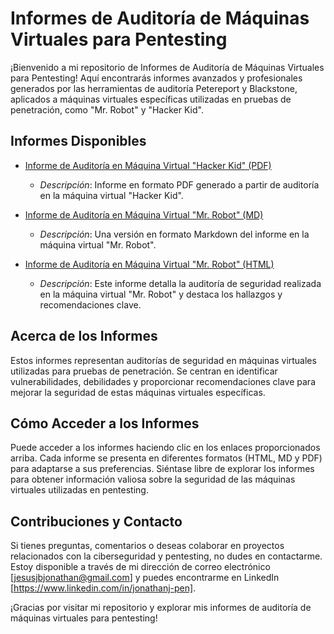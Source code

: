 # Informes de Auditoría de Máquinas Virtuales para Pentesting

¡Bienvenido a mi repositorio de Informes de Auditoría de Máquinas Virtuales para Pentesting! Aquí encontrarás informes avanzados y profesionales generados por las herramientas de auditoría Petereport y Blackstone, aplicados a máquinas virtuales específicas utilizadas en pruebas de penetración, como "Mr. Robot" y "Hacker Kid".

## Informes Disponibles

- [Informe de Auditoría en Máquina Virtual "Hacker Kid" (PDF)](https://github.com/jonathanjesus03/Report-Hub-for-Petereport-and-Blackstone/blob/b227fdc7cad9c9fda5fe896261c0055ad00c1e91/Jonathan_Jacinto_Hacker%20Kid.pdf)
    - *Descripción*: Informe en formato PDF generado a partir de auditoría en la máquina virtual "Hacker Kid".

- [Informe de Auditoría en Máquina Virtual "Mr. Robot" (MD)](https://github.com/jonathanjesus03/Report-Hub-for-Petereport-and-Blackstone/blob/0e01be953fbc1094cced63e3e1e1a50bb6f4999d/PEN-MD_Ethical%20Hacking%20Reto%20Robot.md)
    - *Descripción*: Una versión en formato Markdown del informe en la máquina virtual "Mr. Robot".

- [Informe de Auditoría en Máquina Virtual "Mr. Robot" (HTML)](/index.html)
    - *Descripción*: Este informe detalla la auditoría de seguridad realizada en la máquina virtual "Mr. Robot" y destaca los hallazgos y recomendaciones clave.



## Acerca de los Informes

Estos informes representan auditorías de seguridad en máquinas virtuales utilizadas para pruebas de penetración. Se centran en identificar vulnerabilidades, debilidades y proporcionar recomendaciones clave para mejorar la seguridad de estas máquinas virtuales específicas.

## Cómo Acceder a los Informes

Puede acceder a los informes haciendo clic en los enlaces proporcionados arriba. Cada informe se presenta en diferentes formatos (HTML, MD y PDF) para adaptarse a sus preferencias. Siéntase libre de explorar los informes para obtener información valiosa sobre la seguridad de las máquinas virtuales utilizadas en pentesting.

## Contribuciones y Contacto

Si tienes preguntas, comentarios o deseas colaborar en proyectos relacionados con la ciberseguridad y pentesting, no dudes en contactarme. Estoy disponible a través de mi dirección de correo electrónico [jesusjbjonathan@gmail.com] y puedes encontrarme en LinkedIn [https://www.linkedin.com/in/jonathanj-pen].

¡Gracias por visitar mi repositorio y explorar mis informes de auditoría de máquinas virtuales para pentesting!
